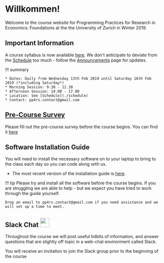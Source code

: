 # Willkommen!

Welcome to the course website for Programming Practices for Research in Economics: Foundations at the the University of Zurich in Winter 2019.


## Important Information

A course syllabus is now available [here](assets/pp4rs-foundations-syllabus.pdf).
We don't anticipate to deviate from the [Schedule](./schedule) too much - follow the [Announcements](./announcements) page for updates.

!!! summary

    * Dates: Daily from Wednesday 13th Feb 2019 until Saturday 16th Feb 2019 (*including Saturday*)
    * Morning Session: 9.30 - 12.30
    * Afternoon Session: 14.00 - 17.00
    * Location: See [Schedule](./schedule)
    * Contact: pp4rs.contact@gmail.com

## [Pre-Course Survey](https://goo.gl/forms/wtJZnHpzsDsYUYsR2)

Please fill out the pre-course survey before the course begins. You can find it [here](https://goo.gl/forms/wtJZnHpzsDsYUYsR2)



## Software Installation Guide

You will need to install the necessary software on to your laptop to bring to the class each day so you can code along with us.

*   The most recent version of the installation guide is [here](https://pp4rs.github.io/foundations-installation-guide/).


!!! tip
    Please try and install all the software before the course begins.
    If you are struggling we are able to help - but we expect you have tried to work through the guide yourself.

    Drop an email to pp4rs.contact@gmail.com if you need assistance and we will set up a time to meet.

## Slack Chat [<img src="https://maxcdn.icons8.com/Share/icon/Logos//slack1600.png" height="30" />](https://pp4rs.slack.com/)

Throughout the course we will post useful tidbits of information, and answer questions that are slightly off topic in a web-chat environment called Slack.

You will receive an invitation to join the Slack group prior to the beginning of the course

<!-- Click [here](https://pp4rs.slack.com/), or on the icon above, to be redirected to the Slack login page for our course. -->
